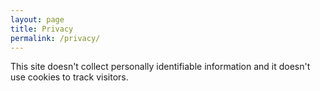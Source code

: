 ```yaml
---
layout: page
title: Privacy
permalink: /privacy/
---
```


This site doesn't collect personally identifiable information and it doesn't use cookies to track visitors.
